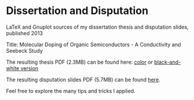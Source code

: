 # Dissertation and Disputation
LaTeX and Gnuplot sources of my dissertation thesis and disputation slides, published 2013

Title: Molecular Doping of Organic Semiconductors - A Conductivity and Seebeck Study

The resulting thesis PDF (2.3MB) can be found here: [color](https://entorb.net/docs/Torben_Menke-Dissertation.pdf) or [black-and-white version](https://entorb.net/docs/Torben_Menke-Dissertation-gray.pdf) 

The resulting disputation slides PDF (5.7MB) can be found [here](https://entorb.net/docs/Torben_Menke-Disputation.pdf).

Feel free to explore the many tips and tricks I applied.
